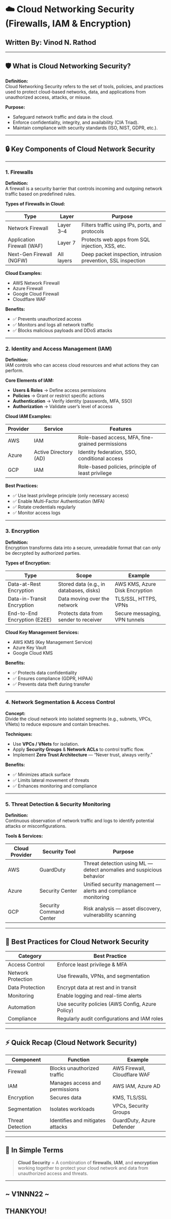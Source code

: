 # ☁️ Cloud Networking Security (Firewalls, IAM & Encryption)

## **Written By:** Vinod N. Rathod

---

## 🛡️ What is Cloud Networking Security?

**Definition:**  
Cloud Networking Security refers to the set of tools, policies, and practices used to protect cloud-based networks, data, and applications from unauthorized access, attacks, or misuse.

**Purpose:**
- Safeguard network traffic and data in the cloud.  
- Enforce confidentiality, integrity, and availability (CIA Triad).  
- Maintain compliance with security standards (ISO, NIST, GDPR, etc.).

---

## 🔒 Key Components of Cloud Network Security

---

### 1. Firewalls

**Definition:**  
A firewall is a security barrier that controls incoming and outgoing network traffic based on predefined rules.

**Types of Firewalls in Cloud:**

| Type | Layer | Purpose |
|------|--------|----------|
| Network Firewall | Layer 3–4 | Filters traffic using IPs, ports, and protocols |
| Application Firewall (WAF) | Layer 7 | Protects web apps from SQL injection, XSS, etc. |
| Next-Gen Firewall (NGFW) | All layers | Deep packet inspection, intrusion prevention, SSL inspection |

**Cloud Examples:**
- AWS Network Firewall  
- Azure Firewall  
- Google Cloud Firewall  
- Cloudflare WAF  

**Benefits:**
- ✅ Prevents unauthorized access  
- ✅ Monitors and logs all network traffic  
- ✅ Blocks malicious payloads and DDoS attacks  

---

### 2. Identity and Access Management (IAM)

**Definition:**  
IAM controls who can access cloud resources and what actions they can perform.

**Core Elements of IAM:**
- **Users & Roles** → Define access permissions  
- **Policies** → Grant or restrict specific actions  
- **Authentication** → Verify identity (passwords, MFA, SSO)  
- **Authorization** → Validate user’s level of access  

**Cloud IAM Examples:**

| Provider | Service | Features |
|-----------|----------|-----------|
| AWS | IAM | Role-based access, MFA, fine-grained permissions |
| Azure | Active Directory (AD) | Identity federation, SSO, conditional access |
| GCP | IAM | Role-based policies, principle of least privilege |

**Best Practices:**
- ✅ Use least privilege principle (only necessary access)  
- ✅ Enable Multi-Factor Authentication (MFA)  
- ✅ Rotate credentials regularly  
- ✅ Monitor access logs  

---

### 3. Encryption

**Definition:**  
Encryption transforms data into a secure, unreadable format that can only be decrypted by authorized parties.

**Types of Encryption:**

| Type | Scope | Example |
|------|--------|----------|
| Data-at-Rest Encryption | Stored data (e.g., in databases, disks) | AWS KMS, Azure Disk Encryption |
| Data-in-Transit Encryption | Data moving over the network | TLS/SSL, HTTPS, VPNs |
| End-to-End Encryption (E2EE) | Protects data from sender to receiver | Secure messaging, VPN tunnels |

**Cloud Key Management Services:**
- AWS KMS (Key Management Service)  
- Azure Key Vault  
- Google Cloud KMS  

**Benefits:**
- ✅ Protects data confidentiality  
- ✅ Ensures compliance (GDPR, HIPAA)  
- ✅ Prevents data theft during transfer  

---

### 4. Network Segmentation & Access Control

**Concept:**  
Divide the cloud network into isolated segments (e.g., subnets, VPCs, VNets) to reduce exposure and contain breaches.

**Techniques:**
- Use **VPCs / VNets** for isolation.  
- Apply **Security Groups** & **Network ACLs** to control traffic flow.  
- Implement **Zero Trust Architecture** — “Never trust, always verify.”  

**Benefits:**
- ✅ Minimizes attack surface  
- ✅ Limits lateral movement of threats  
- ✅ Enhances monitoring and compliance  

---

### 5. Threat Detection & Security Monitoring

**Definition:**  
Continuous observation of network traffic and logs to identify potential attacks or misconfigurations.

**Tools & Services:**

| Cloud Provider | Security Tool | Purpose |
|----------------|----------------|----------|
| AWS | GuardDuty | Threat detection using ML — detect anomalies and suspicious behavior |
| Azure | Security Center | Unified security management — alerts and compliance monitoring |
| GCP | Security Command Center | Risk analysis — asset discovery, vulnerability scanning |

---

## 🧰 Best Practices for Cloud Network Security

| Category | Best Practice |
|-----------|----------------|
| Access Control | Enforce least privilege & MFA |
| Network Protection | Use firewalls, VPNs, and segmentation |
| Data Protection | Encrypt data at rest and in transit |
| Monitoring | Enable logging and real-time alerts |
| Automation | Use security policies (AWS Config, Azure Policy) |
| Compliance | Regularly audit configurations and IAM roles |

---

## ⚡ Quick Recap (Cloud Network Security)

| Component | Function | Example |
|------------|-----------|----------|
| Firewall | Blocks unauthorized traffic | AWS Firewall, Cloudflare WAF |
| IAM | Manages access and permissions | AWS IAM, Azure AD |
| Encryption | Secures data | KMS, TLS/SSL |
| Segmentation | Isolates workloads | VPCs, Security Groups |
| Threat Detection | Identifies and mitigates attacks | GuardDuty, Azure Defender |

---

## 🧠 In Simple Terms

> **Cloud Security** = A combination of **firewalls**, **IAM**, and **encryption** working together to protect your cloud network and data from unauthorized access and threats.

---
## ~ V1NNN22 ~
## THANKYOU! 